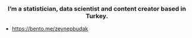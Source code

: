 <h3 align="center">I’m a statistician, data scientist and content creator based in Turkey. </h3>

- https://bento.me/zeynepbudak
